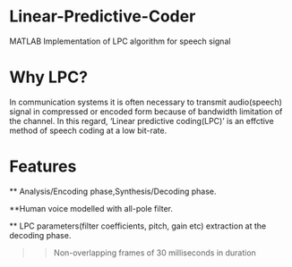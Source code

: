 # Linear-Predictive-Coder
MATLAB Implementation of LPC algorithm for speech signal

# Why LPC?
In communication systems it is often necessary to transmit audio(speech) signal in compressed or encoded form because of bandwidth limitation of the channel. In this regard, ‘Linear predictive coding(LPC)’ is an effctive method of speech coding at a low bit-rate.

# Features
 ** Analysis/Encoding phase,Synthesis/Decoding phase.
 
 **Human voice modelled with all-pole filter.

** LPC parameters(filter coefficients, pitch, gain etc) extraction at the decoding phase.
>> Non-overlapping frames of 30 milliseconds in duration
>> 

 
